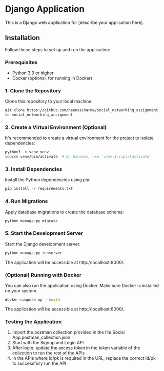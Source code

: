 # Django Application

This is a Django web application for [describe your application here].

## Installation

Follow these steps to set up and run the application:

### Prerequisites

- Python 3.9 or higher
- Docker (optional, for running in Docker)

### 1. Clone the Repository

Clone this repository to your local machine:

```bash
git clone https://github.com/heenassharma/social_networking_assignment.git
cd social_networking_assignment
```

### 2. Create a Virtual Environment (Optional)

It's recommended to create a virtual environment for the project to isolate dependencies:

```bash
python3 -m venv venv
source venv/bin/activate  # On Windows, use `venv\Scripts\activate`
```

### 3. Install Dependencies

Install the Python dependencies using pip:

```bash
pip install -r requirements.txt
```

### 4. Run Migrations

Apply database migrations to create the database schema:

```bash
python manage.py migrate
```

### 5. Start the Development Server

Start the Django development server:

```bash
python manage.py runserver
```

The application will be accessible at http://localhost:8000/.

### (Optional) Running with Docker

You can also run the application using Docker. Make sure Docker is installed on your system.

```bash
docker-compose up --build
```

The application will be accessible at http://localhost:8000/.

### Testing the Application

1. Import the postman collection provided in the file Social App.postman_collection.json 
2. Start with the Signup and Login API
3. After login, update the access token in the token variable of the collection to run the rest of the APIs
4. In the APIs where id/pk is required in the URL, replace the correct id/pk to successfully run the API
